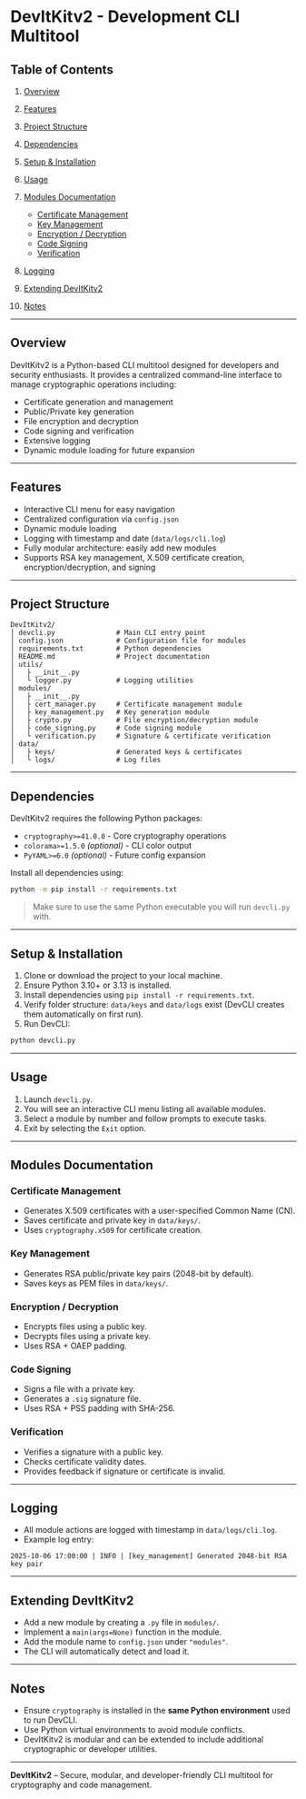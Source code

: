 # DevItKitv2 - Development CLI Multitool

## Table of Contents

1. [Overview](#overview)
2. [Features](#features)
3. [Project Structure](#project-structure)
4. [Dependencies](#dependencies)
5. [Setup & Installation](#setup--installation)
6. [Usage](#usage)
7. [Modules Documentation](#modules-documentation)

   * [Certificate Management](#certificate-management)
   * [Key Management](#key-management)
   * [Encryption / Decryption](#encryption--decryption)
   * [Code Signing](#code-signing)
   * [Verification](#verification)
8. [Logging](#logging)
9. [Extending DevItKitv2](#extending-devitkitv2)
10. [Notes](#notes)

---

## Overview

DevItKitv2 is a Python-based CLI multitool designed for developers and security enthusiasts.
It provides a centralized command-line interface to manage cryptographic operations including:

* Certificate generation and management
* Public/Private key generation
* File encryption and decryption
* Code signing and verification
* Extensive logging
* Dynamic module loading for future expansion

---

## Features

* Interactive CLI menu for easy navigation
* Centralized configuration via `config.json`
* Dynamic module loading
* Logging with timestamp and date (`data/logs/cli.log`)
* Fully modular architecture: easily add new modules
* Supports RSA key management, X.509 certificate creation, encryption/decryption, and signing

---

## Project Structure

```
DevItKitv2/
│ devcli.py               # Main CLI entry point
│ config.json             # Configuration file for modules
│ requirements.txt        # Python dependencies
│ README.md               # Project documentation
│ utils/
│   ├ __init__.py
│   └ logger.py           # Logging utilities
│ modules/
│   ├ __init__.py
│   ├ cert_manager.py     # Certificate management module
│   ├ key_management.py   # Key generation module
│   ├ crypto.py           # File encryption/decryption module
│   ├ code_signing.py     # Code signing module
│   └ verification.py     # Signature & certificate verification
│ data/
│   ├ keys/               # Generated keys & certificates
│   └ logs/               # Log files
```

---

## Dependencies

DevItKitv2 requires the following Python packages:

* `cryptography>=41.0.0` - Core cryptography operations
* `colorama>=1.5.0` *(optional)* - CLI color output
* `PyYAML>=6.0` *(optional)* - Future config expansion

Install all dependencies using:

```bash
python -m pip install -r requirements.txt
```

> Make sure to use the same Python executable you will run `devcli.py` with.

---

## Setup & Installation

1. Clone or download the project to your local machine.
2. Ensure Python 3.10+ or 3.13 is installed.
3. Install dependencies using `pip install -r requirements.txt`.
4. Verify folder structure: `data/keys` and `data/logs` exist (DevCLI creates them automatically on first run).
5. Run DevCLI:

```bash
python devcli.py
```

---

## Usage

1. Launch `devcli.py`.
2. You will see an interactive CLI menu listing all available modules.
3. Select a module by number and follow prompts to execute tasks.
4. Exit by selecting the `Exit` option.

---

## Modules Documentation

### Certificate Management

* Generates X.509 certificates with a user-specified Common Name (CN).
* Saves certificate and private key in `data/keys/`.
* Uses `cryptography.x509` for certificate creation.

### Key Management

* Generates RSA public/private key pairs (2048-bit by default).
* Saves keys as PEM files in `data/keys/`.

### Encryption / Decryption

* Encrypts files using a public key.
* Decrypts files using a private key.
* Uses RSA + OAEP padding.

### Code Signing

* Signs a file with a private key.
* Generates a `.sig` signature file.
* Uses RSA + PSS padding with SHA-256.

### Verification

* Verifies a signature with a public key.
* Checks certificate validity dates.
* Provides feedback if signature or certificate is invalid.

---

## Logging

* All module actions are logged with timestamp in `data/logs/cli.log`.
* Example log entry:

```
2025-10-06 17:00:00 | INFO | [key_management] Generated 2048-bit RSA key pair
```

---

## Extending DevItKitv2

* Add a new module by creating a `.py` file in `modules/`.
* Implement a `main(args=None)` function in the module.
* Add the module name to `config.json` under `"modules"`.
* The CLI will automatically detect and load it.

---

## Notes

* Ensure `cryptography` is installed in the **same Python environment** used to run DevCLI.
* Use Python virtual environments to avoid module conflicts.
* DevItKitv2 is modular and can be extended to include additional cryptographic or developer utilities.

---

**DevItKitv2** – Secure, modular, and developer-friendly CLI multitool for cryptography and code management.
